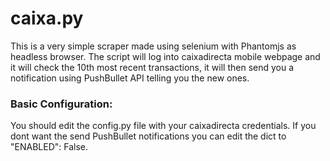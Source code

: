 # caixa.py

This is a very simple scraper made using selenium with Phantomjs as headless browser.
The script will log into caixadirecta mobile webpage and it will check the 10th most
recent transactions, it will then send you a notification using PushBullet API telling
you the new ones.

### Basic Configuration:
You should edit the config.py file with your caixadirecta credentials.
If you dont want the send PushBullet notifications you can edit the dict
to "ENABLED": False.
